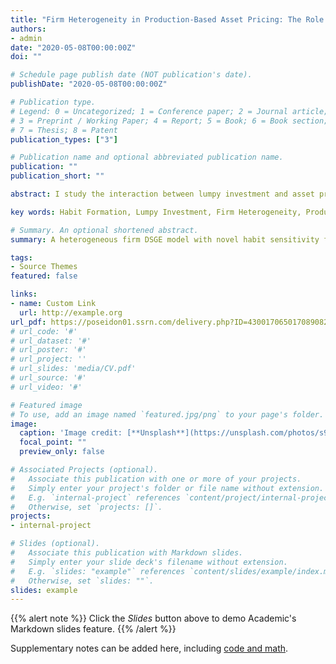 ```yaml
---
title: "Firm Heterogeneity in Production-Based Asset Pricing: The Role of Habit Sensitivity and Lumpy Investment"
authors:
- admin
date: "2020-05-08T00:00:00Z"
doi: ""

# Schedule page publish date (NOT publication's date).
publishDate: "2020-05-08T00:00:00Z"

# Publication type.
# Legend: 0 = Uncategorized; 1 = Conference paper; 2 = Journal article;
# 3 = Preprint / Working Paper; 4 = Report; 5 = Book; 6 = Book section;
# 7 = Thesis; 8 = Patent
publication_types: ["3"]

# Publication name and optional abbreviated publication name.
publication: ""
publication_short: ""

abstract: I study the interaction between lumpy investment and asset prices in both time-series and cross-section. To this end, I build a model with lumpy investment a variant of habit sensitivity function of Campbell & Cochrane (1999) habit preference. The model produces 100% equity volatility by generating volatile marginal utility and robustly matches investment dynamics under non-convex costs. Second, my model reproduces almost 100% equity premiums because the benchmark model assigns additional weights on precautionary savings and constrained firms, respectively. My model also generates considerable size premiums since small firms absorb more productivity risks. Finally, my model reasonably matches crucial moments of macro-dynamics and the cross-sectional investment rate.

key words: Habit Formation, Lumpy Investment, Firm Heterogeneity, Production-Based Asset Pricing, Size Premium.

# Summary. An optional shortened abstract.
summary: A heterogeneous firm DSGE model with novel habit sensitivity function and fixced capital adjustment costs is a good start to formulating a unified theory of asset prices and business cycles in both time-series and cross-section. 

tags:
- Source Themes
featured: false

links:
- name: Custom Link
  url: http://example.org
url_pdf: https://poseidon01.ssrn.com/delivery.php?ID=430017065017089082087093103096078078008006088086039074119029085066093013127065124092000003106023017025110122127098007104122096028035068062008082015029014012082109028088037018126024122099026081012014016087087116098014124001114100090082126026125000122018&EXT=pdf
# url_code: '#'
# url_dataset: '#'
# url_poster: '#'
# url_project: ''
# url_slides: 'media/CV.pdf'
# url_source: '#'
# url_video: '#'

# Featured image
# To use, add an image named `featured.jpg/png` to your page's folder. 
image:
  caption: 'Image credit: [**Unsplash**](https://unsplash.com/photos/s9CC2SKySJM)'
  focal_point: ""
  preview_only: false

# Associated Projects (optional).
#   Associate this publication with one or more of your projects.
#   Simply enter your project's folder or file name without extension.
#   E.g. `internal-project` references `content/project/internal-project/index.md`.
#   Otherwise, set `projects: []`.
projects:
- internal-project

# Slides (optional).
#   Associate this publication with Markdown slides.
#   Simply enter your slide deck's filename without extension.
#   E.g. `slides: "example"` references `content/slides/example/index.md`.
#   Otherwise, set `slides: ""`.
slides: example
---
```


{{% alert note %}}
Click the *Slides* button above to demo Academic's Markdown slides feature.
{{% /alert %}}

Supplementary notes can be added here, including [code and math](https://sourcethemes.com/academic/docs/writing-markdown-latex/).
